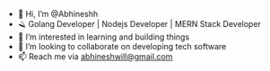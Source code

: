 - 👋 Hi, I’m @Abhineshh
- 🪒 Golang Developer | Nodejs Developer | MERN Stack Developer
- 💞️ I’m interested in learning and building things
- 👀 I’m looking to collaborate on developing tech software
- 📫 Reach me via abhineshwill@gmail.com

<!---
Abhineshh/Abhineshh is a ✨ special ✨ repository because its `README.md` (this file) appears on your GitHub profile.
You can click the Preview link to take a look at your changes.
--->

